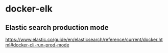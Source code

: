 # docker-elk

## Elastic search production mode

https://www.elastic.co/guide/en/elasticsearch/reference/current/docker.html#docker-cli-run-prod-mode

